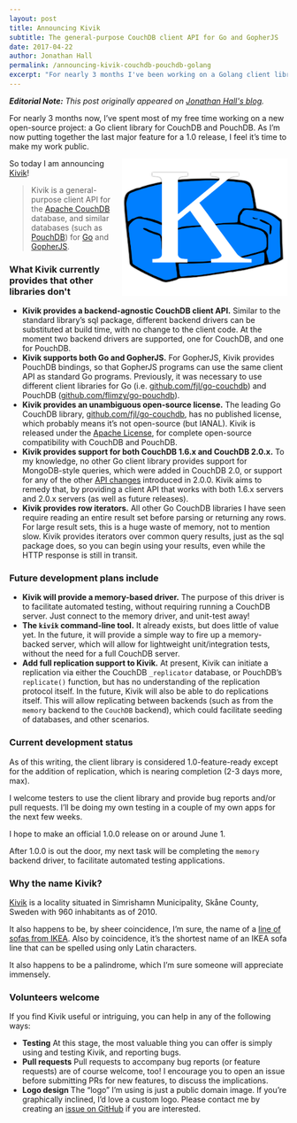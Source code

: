 ```yaml
---
layout: post
title: Announcing Kivik
subtitle: The general-purpose CouchDB client API for Go and GopherJS
date: 2017-04-22
author: Jonathan Hall
permalink: /announcing-kivik-couchdb-pouchdb-golang
excerpt: "For nearly 3 months I've been working on a Golang client library for CouchDB and PouchDB. Announcing: Kivik 1.0."
---
```


<i>**Editorial Note:** This post originally appeared on
[Jonathan Hall's blog](http://verbally.flimzy.com/announcing-kivik-couchdb-pouchdb-go/).</i>

For nearly 3 months now, I’ve spent most of my free time working on a new
open-source project: a Go client library for CouchDB and PouchDB. As I’m now
putting together the last major feature for a 1.0 release, I feel it’s time to
make my work public.

<img alt="Kivik logo" src="/img/logo-kivik.png" sizes="(max-width: 300px) 100vw, 300px"
    height="248" width="300" style="float: right;">
So today I am announcing [Kivik](https://github.com/go-kivik/kivik)!

> Kivik is a general-purpose client API for the
> [Apache CouchDB](http://couchdb.apache.org/) database, and
> similar databases (such as [PouchDB](https://pouchdb.com/)) for
[Go](https://golang.org/) and [GopherJS](http://gopherjs.org/).

### What Kivik currently provides that other libraries don't

- **Kivik provides a backend-agnostic CouchDB client API.**  Similar to the
 standard library’s sql package, different backend drivers can be substituted at
 build time, with no change to the client code. At the moment two backend
 drivers are supported, one for CouchDB, and one for PouchDB.
- **Kivik supports both Go and GopherJS.** For GopherJS, Kivik provides PouchDB
 bindings, so that GopherJS programs can use the same client API as standard Go
 programs. Previously, it was necessary to use different client libraries for Go
 (i.e. [github.com/fjl/go-couchdb](https://godoc.org/github.com/fjl/go-couchdb))
 and PouchDB ([github.com/flimzy/go-pouchdb](https://github.com/flimzy/go-pouchdb)).
- **Kivik provides an unambiguous open-source license.** The leading Go CouchDB
 library, [github.com/fjl/go-couchdb](https://godoc.org/github.com/fjl/go-couchdb),
 has no published license, which probably means it’s not open-source (but IANAL).
 Kivik is released under the
 [Apache License](https://github.com/go-kivik/kivik/blob/master/LICENSE.md), for
 complete open-source compatibility with CouchDB and PouchDB.
- **Kivik provides support for both CouchDB 1.6.x and CouchDB 2.0.x.** To my
 knowledge, no other Go client library provides support for MongoDB-style
 queries, which were added in CouchDB 2.0, or support for any of the other
 [API changes](http://docs.couchdb.org/en/2.0.0/whatsnew/2.0.html#version-2-0-0)
 introduced in 2.0.0. Kivik aims to remedy that, by providing a client API that
 works with both 1.6.x servers and 2.0.x servers (as well as future releases).
- **Kivik provides row iterators.** All other Go CouchDB libraries I have seen
 require reading an entire result set before parsing or returning any rows. For
 large result sets, this is a huge waste of memory, not to mention slow. Kivik
 provides iterators over common query results, just as the sql package does, so
 you can begin using your results, even while the HTTP response is still in
 transit.

### Future development plans include

- **Kivik will provide a memory-based driver.** The purpose of this driver is to
 facilitate automated testing, without requiring running a CouchDB server. Just
 connect to the memory driver, and unit-test away!
- **The `kivik` command-line tool.** It already exists, but does little of value
 yet. In the future, it will provide a simple way to fire up a memory-backed
 server, which will allow for lightweight unit/integration tests, without the
 need for a full CouchDB server.
- **Add full replication support to Kivik.** At present, Kivik can initiate a
 replication via either the CouchDB `_replicator` database, or PouchDB’s
 `replicate()` function, but has no understanding of the replication protocol
 itself. In the future, Kivik will also be able to do replications itself. This
 will allow replicating between backends (such as from the `memory` backend to
 the `CouchDB` backend), which could facilitate seeding of databases, and other
 scenarios.

### Current development status

As of this writing, the client library is considered 1.0-feature-ready except
for the addition of replication, which is nearing completion (2-3 days more, max).

I welcome testers to use the client library and provide bug reports and/or pull
requests. I’ll be doing my own testing in a couple of my own apps for the next
few weeks.

I hope to make an official 1.0.0 release on or around June 1.

After 1.0.0 is out the door, my next task will be completing the `memory`
backend driver, to facilitate automated testing applications.

### Why the name Kivik?

[Kivik](https://en.wikipedia.org/wiki/Kivik) is a locality situated in
Simrishamn Municipality, Skåne County, Sweden with 960 inhabitants as of 2010.

It also happens to be, by sheer coincidence, I’m sure, the name of a
<a rel="nofollow" href="http://www.ikea.com/us/en/catalog/categories/series/18329/">line
of sofas from IKEA</a>. Also by coincidence, it’s the shortest name of an IKEA
sofa line that can be spelled using only Latin characters.

It also happens to be a palindrome, which I’m sure someone will appreciate
immensely.

### Volunteers welcome

If you find Kivik useful or intriguing, you can help in any of the following
ways:

- **Testing** At this stage, the most valuable thing you can offer is simply
 using and testing Kivik, and reporting bugs.
 - **Pull requests** Pull requests to accompany bug reports (or feature
 requests) are of course welcome, too! I encourage you to open an issue before
 submitting PRs for new features, to discuss the implications.
- **Logo design** The “logo” I’m using is just a public domain image. If you’re
 graphically inclined, I’d love a custom logo. Please contact me by creating an
 [issue on GitHub](https://github.com/go-kivik/kivik/issues/new) if you are
 interested.
